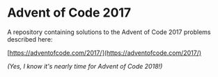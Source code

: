 # Advent of Code 2017

A repository containing solutions to the Advent of Code 2017 problems described here:

[https://adventofcode.com/2017/](https://adventofcode.com/2017/)

_(Yes, I know it's nearly time for Advent of Code 2018!)_